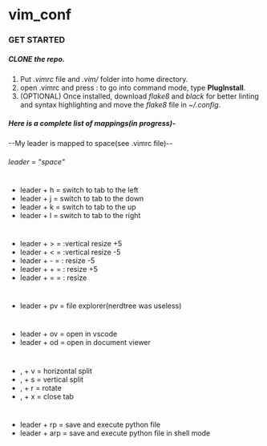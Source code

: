 # vim_conf

### GET STARTED

##### CLONE the repo. 

1. Put *.vimrc* file and *.vim/* folder into home directory.
1. open .vimrc and press : to go into command mode, type **PlugInstall**.
1. (OPTIONAL) Once installed, download *flake8* and *black* for better linting and syntax highlighting and move the *flake8* file in *~/.config*.

##### Here is a complete list of mappings(in progress)-

--My leader is mapped to space(see .vimrc file)--

###### leader = "space"
#
* leader + h = switch to tab to the left
* leader + j = switch to tab to the down
* leader + k = switch to tab to the up
* leader + l = switch to tab to the right
#
* leader + > = :vertical resize +5
* leader + < = :vertical resize -5
* leader + - = : resize -5
* leader + + = : resize +5
* leader + = = : resize
#
* leader + pv = file explorer(nerdtree was useless)
#
* leader + ov = open in vscode
* leader + od = open in document viewer
#
* , + v = horizontal split
* , + s = vertical split
* , + r = rotate 
* , + x = close tab
#
* leader + rp = save and execute python file
* leader + arp = save and execute python file in shell mode
